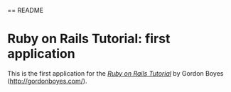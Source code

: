 == README

# Ruby on Rails Tutorial: first application

This is the first application for the
[*Ruby on Rails Tutorial*](http://railstutorial.org/)
by Gordon Boyes (http://gordonboyes.com/).

